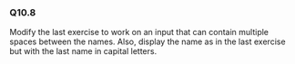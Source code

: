 
### Q10.8

Modify the last exercise to work on an input that can contain multiple spaces between
the names. Also, display the name as in the last exercise but with the last name in
capital letters.